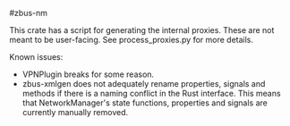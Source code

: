 #zbus-nm

This crate has a script for generating the internal proxies. These are not meant to be user-facing. See process_proxies.py for more details.

Known issues:

 - VPNPlugin breaks for some reason.
 - zbus-xmlgen does not adequately rename properties, signals and methods if there is a naming conflict in the Rust interface. This means that NetworkManager's state functions, properties and signals are currently manually removed.
